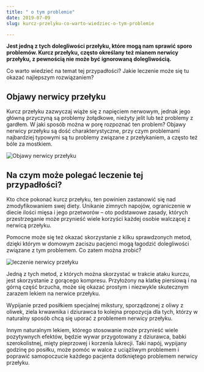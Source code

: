 ```yaml
---
title: " o tym problemie"
date: 2019-07-09
slug: kurcz-przelyku-co-warto-wiedziec-o-tym-problemie

---
```

**Jest jedną z tych dolegliwości przełyku, które mogą nam sprawić sporo problemów. Kurcz przełyku, często określany też mianem nerwicy przełyku, z pewnością nie może być ignorowaną dolegliwością.** 

Co warto wiedzieć na temat tej przypadłości? Jakie leczenie może się tu okazać najlepszym rozwiązaniem?

## Objawy nerwicy przełyku

Kurcz przełyku zazwyczaj wiąże się z napięciem nerwowym, jednak jego główną przyczyną są problemy żołądkowe, nieżyty jelit lub też problemy z gardłem. W jaki sposób można w porę rozpoznać ten problem? Objawy nerwicy przełyku są dość charakterystyczne, przy czym problemami najbardziej typowymi są tu problemy związane z przełykaniem, a często też bóle za mostkiem.

![Objawy nerwicy przełyku](/kurcz_przelyku_co_warto_wiedziec.jpg "Objawy nerwicy przełyku")

## Na czym może polegać leczenie tej przypadłości?

Kto chce pokonać kurcz przełyku, ten powinien zastanowić się nad zmodyfikowaniem swej diety. Unikanie zimnych napojów, ograniczenie w diecie ilości mięsa i jego przetworów – oto podstawowe zasady, których przestrzeganie może przynieść wiele korzyści każdej osobie walczącej z nerwicą przełyku. 

Pomocne może się też okazać skorzystanie z kilku sprawdzonych metod, dzięki którym w domowym zaciszu pacjenci mogą łagodzić dolegliwości związane z tym problemem. Co zatem można zrobić? 

![leczenie nerwicy przełyku](/objawy_nerwicy_przelyku.jpg "leczenie nerwicy przełyku")

Jedną z tych metod, z których można skorzystać w trakcie ataku kurczu, jest skorzystanie z gorącego kompresu. Przyłożony na klatkę piersiową i na górną część brzucha, może się okazać prostym i niezwykle skutecznym zarazem lekiem na nerwice przełyku. 

Wypijanie przed posiłkiem specjalnej mikstury, sporządzonej z oliwy z oliwek, ziela krwawnika i dziurawca to kolejna propozycja dla tych, którzy w naturalny sposób chcą się uporać z problemem nerwicy przełyku. 

Innym naturalnym lekiem, którego stosowanie może przynieść wiele pozytywnych efektów, będzie wywar przygotowany z dziurawca, babki szerokolistnej, mięty pieprzowej i korzenia lukrecji. Taki napój, wypijany godzinę po posiłku, może pomóc w walce z uciążliwym problemem i poprawić samopoczucie każdego pacjenta dotkniętego problemem nerwicy przełyku.